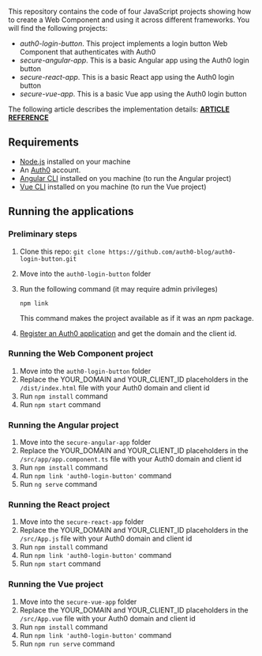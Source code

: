 This repository contains the code of four JavaScript projects showing how to create a Web Component and using it across different frameworks. You will find the following projects:

- *auth0-login-button*. This project implements a login button Web Component that authenticates with Auth0
- *secure-angular-app*. This is a basic Angular app using the Auth0 login button
- *secure-react-app*. This is a basic React app using the Auth0 login button
- *secure-vue-app*. This is a basic Vue app using the Auth0 login button

The following article describes the implementation details: **[ARTICLE REFERENCE]()**

## Requirements

- [Node.js](https://nodejs.org) installed on your machine
- An [Auth0](https://auth0.com/) account.
- [Angular CLI](https://cli.angular.io/) installed on you machine (to run the Angular project)
- [Vue CLI](https://cli.vuejs.org/) installed on you machine (to run the Vue project)

## Running the applications

### Preliminary steps

1. Clone this repo: `git clone https://github.com/auth0-blog/auth0-login-button.git`

2. Move into the `auth0-login-button` folder

3. Run the following command (it may require admin privileges)

   ```shell
   npm link
   ```

   This command makes the project available as if it was an *npm* package.

4. [Register an Auth0 application](https://manage.auth0.com/) and get the domain and the client id.



### Running the Web Component project

1. Move into the `auth0-login-button` folder
2. Replace the YOUR_DOMAIN and YOUR_CLIENT_ID placeholders in the `/dist/index.html` file with your Auth0 domain and client id
3. Run `npm install` command
4. Run `npm start` command

### Running the Angular project

1. Move into the `secure-angular-app` folder
2. Replace the YOUR_DOMAIN and YOUR_CLIENT_ID placeholders in the `/src/app/app.component.ts` file with your Auth0 domain and client id
3. Run `npm install` command
4. Run `npm link 'auth0-login-button'` command
5. Run `ng serve` command

### Running the React project

1. Move into the `secure-react-app` folder
2. Replace the YOUR_DOMAIN and YOUR_CLIENT_ID placeholders in the `/src/App.js` file with your Auth0 domain and client id
3. Run `npm install` command
4. Run `npm link 'auth0-login-button'` command
5. Run `npm start` command

### Running the Vue project

1. Move into the `secure-vue-app` folder
2. Replace the YOUR_DOMAIN and YOUR_CLIENT_ID placeholders in the `/src/App.vue` file with your Auth0 domain and client id
3. Run `npm install` command
4. Run `npm link 'auth0-login-button'` command
5. Run `npm run serve` command




